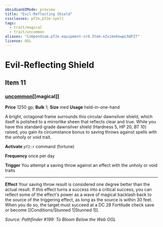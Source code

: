 ```yaml
---
obsidianUIMode: preview
title: "Evil-Reflecting Shield"
cssclasses: pf2e,pf2e-spell
tags:
  - trait/magical
  - trait/uncommon
aliases: "Compendium.pf2e.equipment-srd.Item.eZximo6owpLhQPZ7"
license: OGL
---
```

# Evil-Reflecting Shield
## Item 11
### [uncommon](uncommon "Uncommon Rarity Trait")[[magical]]


**Price** 1250 gp; 
**Bulk** 1; **Size** med
**Usage** held-in-one-hand

A bright, octagonal frame surrounds this circular dawnsilver shield, which itself is polished to a mirrorlike sheen that reflects clear and true. While you have this standard-grade dawnsilver shield (Hardness 5, HP 20, BT 10) raised, you gain its circumstance bonus to saving throws against spells with the unholy or void trait.

**Activate** `pf2:r` command (fortune)

**Frequency** once per day

**Trigger** You attempt a saving throw against an effect with the unholy or void traits

* * *

**Effect** Your saving throw result is considered one degree better than the actual result. If this effect turns a success into a critical success, you can reflect some of the effect's power as a wave of magical backlash back to the source of the triggering effect, as long as the source is within 30 feet. When you do so, the target must succeed at a DC 28 Fortitude check save or become [[Conditions/Stunned 1|Stunned 1]].

*Source: Pathfinder #199: To Bloom Below the Web*
*OGL*